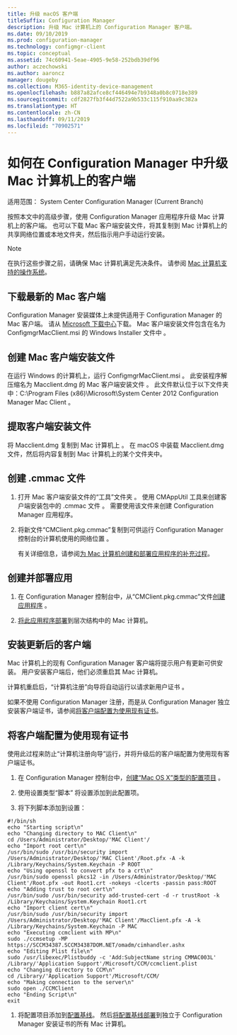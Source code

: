 ```yaml
---
title: 升级 macOS 客户端
titleSuffix: Configuration Manager
description: 升级 Mac 计算机上的 Configuration Manager 客户端。
ms.date: 09/10/2019
ms.prod: configuration-manager
ms.technology: configmgr-client
ms.topic: conceptual
ms.assetid: 74c60941-5eae-4905-9e58-252bdb39df96
author: aczechowski
ms.author: aaroncz
manager: dougeby
ms.collection: M365-identity-device-management
ms.openlocfilehash: b887a82afce8cf446494e7b9348a0b8c0718e389
ms.sourcegitcommit: cdf2827fb3f44d7522a9b533c115f910aa9c382a
ms.translationtype: HT
ms.contentlocale: zh-CN
ms.lasthandoff: 09/11/2019
ms.locfileid: "70902571"
---
```

# <a name="how-to-upgrade-clients-on-mac-computers-in-configuration-manager"></a>如何在 Configuration Manager 中升级 Mac 计算机上的客户端

适用范围：  System Center Configuration Manager (Current Branch)

按照本文中的高级步骤，使用 Configuration Manager 应用程序升级 Mac 计算机上的客户端。 也可以下载 Mac 客户端安装文件，将其复制到 Mac 计算机上的共享网络位置或本地文件夹，然后指示用户手动运行安装。  

> [!NOTE]  
> 在执行这些步骤之前，请确保 Mac 计算机满足先决条件。 请参阅 [Mac 计算机支持的操作系统](/sccm/plan-design/configs/supported-operating-systems-for-clients-and-devices#mac-computers)。  

## <a name="download-the-latest-mac-client"></a>下载最新的 Mac 客户端

Configuration Manager 安装媒体上未提供适用于 Configuration Manager 的 Mac 客户端。 请从 [Microsoft 下载中心](https://www.microsoft.com/download/details.aspx?id=47719)下载。 Mac 客户端安装文件包含在名为 ConfigmgrMacClient.msi 的 Windows Installer 文件中  。  

## <a name="create-the-mac-client-installation-file"></a>创建 Mac 客户端安装文件

在运行 Windows 的计算机上，运行 ConfigmgrMacClient.msi  。 此安装程序解压缩名为 Macclient.dmg 的 Mac 客户端安装文件  。 此文件默认位于以下文件夹中：C:\Program Files (x86)\Microsoft\System Center 2012 Configuration Manager Mac Client  。  

## <a name="extract-the-client-installation-files"></a>提取客户端安装文件

将 Macclient.dmg 复制到 Mac 计算机上  。 在 macOS 中装载 Macclient.dmg 文件，然后将内容复制到 Mac 计算机上的某个文件夹中。  

## <a name="create-a-cmmac-file"></a>创建 .cmmac 文件

1. 打开 Mac 客户端安装文件的“工具”文件夹  。 使用 CMAppUtil 工具来创建客户端安装包中的 .cmmac 文件  。 需要使用该文件来创建 Configuration Manager 应用程序。  

2. 将新文件“CMClient.pkg.cmmac”复制到可供运行 Configuration Manager 控制台的计算机使用的网络位置  。  

    有关详细信息，请参阅[为 Mac 计算机创建和部署应用程序的补充过程](/sccm/apps/get-started/creating-mac-computer-applications#supplemental-procedures-to-create-and-deploy-applications-for-mac-computers)。  

## <a name="create-and-deploy-the-app"></a>创建并部署应用

1. 在 Configuration Manager 控制台中，从“CMClient.pkg.cmmac”文件[创建应用程序](/sccm/apps/get-started/creating-mac-computer-applications)  。  

2. [将此应用程序部署](/sccm/apps/deploy-use/deploy-applications)到层次结构中的 Mac 计算机。  

## <a name="install-the-updated-client"></a>安装更新后的客户端

Mac 计算机上的现有 Configuration Manager 客户端将提示用户有更新可供安装。 用户安装客户端后，他们必须重启其 Mac 计算机。  

计算机重启后，“计算机注册”向导将自动运行以请求新用户证书  。

如果不使用 Configuration Manager 注册，而是从 Configuration Manager 独立安装客户端证书，请参阅[将客户端配置为使用现有证书](#BKMK_UpgradingClient_MachineEnrollment)。  

## <a name="BKMK_UpgradingClient_MachineEnrollment"></a> 将客户端配置为使用现有证书

使用此过程来防止“计算机注册向导”运行，并将升级后的客户端配置为使用现有客户端证书。  

1. 在 Configuration Manager 控制台中，[创建“Mac OS X”类型的配置项目](/sccm/compliance/deploy-use/create-configuration-items-for-mac-os-x-devices-managed-with-the-client)  。  

1. 使用设置类型“脚本”  将设置添加到此配置项。  

1. 将下列脚本添加到设置：  

  ``` Shell
  #!/bin/sh  
  echo "Starting script\n"  
  echo "Changing directory to MAC Client\n"  
  cd /Users/Administrator/Desktop/'MAC Client'/  
  echo "Import root cert\n"  
  /usr/bin/sudo /usr/bin/security import /Users/Administrator/Desktop/'MAC Client'/Root.pfx -A -k /Library/Keychains/System.Keychain -P ROOT  
  echo "Using openssl to convert pfx to a crt\n"  
  /usr/bin/sudo openssl pkcs12 -in /Users/Administrator/Desktop/'MAC Client'/Root.pfx -out Root1.crt -nokeys -clcerts -passin pass:ROOT  
  echo "Adding trust to root cert\n"  
  /usr/bin/sudo /usr/bin/security add-trusted-cert -d -r trustRoot -k /Library/Keychains/System.Keychain Root1.crt  
  echo "Import client cert\n"  
  /usr/bin/sudo /usr/bin/security import /Users/Administrator/Desktop/'MAC Client'/MacClient.pfx -A -k /Library/Keychains/System.Keychain -P MAC  
  echo "Executing ccmclient with MP\n"  
  sudo ./ccmsetup -MP https://SCCM34387.SCCM34387DOM.NET/omadm/cimhandler.ashx  
  echo "Editing Plist file\n"  
  sudo /usr/libexec/Plistbuddy -c 'Add:SubjectName string CMMAC003L' /Library/'Application Support'/Microsoft/CCM/ccmclient.plist  
  echo "Changing directory to CCM\n"  
  cd /Library/'Application Support'/Microsoft/CCM/  
  echo "Making connection to the server\n"  
  sudo open ./CCMClient  
  echo "Ending Script\n"  
  exit  
  ```  

1. 将配置项目添加到[配置基线](/sccm/compliance/deploy-use/create-configuration-baselines)。 然后[将配置基线部署](/sccm/compliance/deploy-use/deploy-configuration-baselines)到独立于 Configuration Manager 安装证书的所有 Mac 计算机。  

